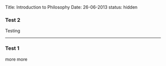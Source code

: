 Title: Introduction to Philosophy
Date: 26-06-2013
status: hidden

### Test 2

Testing

---
### Test 1
more more



